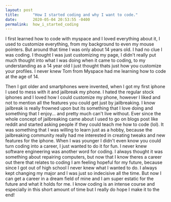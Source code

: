 ```yaml
---
layout: post
title:      "How I started coding and why I want to code."
date:       2020-05-04 20:53:55 -0400
permalink:  how_i_started_coding
---
```



I first learned how to code with myspace and I loved everything about it, I used to customize everything, from my background to even my mouse pointers. But around that time I was only about 14 years old. I had no clue I was coding. I thought I was just customizing my page, I didn't really put much thought into what I was doing when it came to coding, to my understanding as a 14 year old I just thought thats just how you customize your profiles. I never knew Tom from Myspace had me learning how to code at the age of 14. 

Then I got older and smartphones were invented, when I got my first iphone I used to mess with it and jailbreak my phone. I hated the regular stock iphones and I loved how I could customize my phone, however I liked and not to mention all the features you could get just by jailbreaking. I know jailbreak is really frowned upon but its something that I love doing and something that I enjoy... and pretty much can't live without. Ever since the whole concept of jailbreaking came about I used to go on blogs post like reddit and started asking people if they could teach me how to code (lol). It was something that I was willing to learn just as a hobby, because the jailbreaking community really had me interested in creating tweaks and new features for the iphone. When I was younger I didn't even know you could turn coding into a career, I just wanted to do it for fun. I never knew software engineering was another word for coding. I always thought it was something about repairing computers, but now that I know theres a career out there that relates to coding I am feeling hopeful for my future, because since I got out of high school I never knew what I wanted to do. I always kept changing my major and I was just so indecisive all the time. But now I can get a career in a dream field of mine and I am super estatic for the future and what it holds for me. I know coding is an intense course and especially in this short amount of time but I really do hope I make it to the end! 
